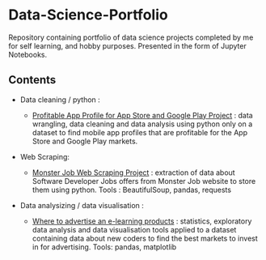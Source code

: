 # Data-Science-Portfolio

Repository containing portfolio of data science projects completed by me for self learning, and hobby purposes. Presented in the form of Jupyter Notebooks.


## Contents


* Data cleaning / python :
	* [Profitable App Profile for App Store and Google Play Project](https://github.com/sojip/Data-Science-Portfolio/blob/master/Profitable%20App%20Profile%20for%20App%20Store%20and%20Google%20Play/Project_Profitable_App_Profile.ipynb) : data wrangling, data cleaning and data analysis using python only on a dataset to find mobile app profiles that are profitable for the App Store and Google Play markets.
	
* Web Scraping:
	* [Monster Job Web Scraping Project](https://github.com/sojip/Data-Science-Portfolio/blob/master/Monster%20Job%20Web%20Scraping/Project_Web_Scraper_Software_Jobs.ipynb) : extraction of data about Software Developer Jobs offers from Monster Job website to store them using python.
Tools : BeautifulSoup, pandas, requests

* Data analysizing / data visualisation :
	* [Where to advertise an e-learning products](https://github.com/sojip/Data-Science-Portfolio/blob/master/Advertise_e-learning_Products/Project%20_Where_to_Advertise_an_E-learning_Product.ipynb) :  statistics, exploratory data analysis and data visualisation tools applied to a dataset containing data about new coders to find the best markets to invest in for advertising.
Tools: pandas, matplotlib


